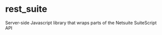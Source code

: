 rest_suite
==========

Server-side Javascript library that wraps parts of the Netsuite SuiteScript API